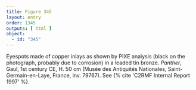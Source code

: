 ```yaml
---
title: Figure 345
layout: entry
order: 1345
outputs: [ html ]
object:
  - id: "345"
---
```


Eyespots made of copper inlays as shown by PIXE analysis (black on the photograph, probably due to corrosion) in a leaded tin bronze. *Panther*, Gaul, 1st century CE, H. 50 cm (Musée des Antiquités Nationales, Saint-Germain-en-Laye, France, inv. 79767). See {% cite 'C2RMF Internal Report 1997' %}.
